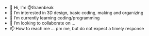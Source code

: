 - 👋 Hi, I’m @Graenbeak
- 👀 I’m interested in 3D design, basic coding, making and organizing
- 🌱 I’m currently learning coding/programming
- 💞️ I’m looking to collaborate on ...
- 📫 How to reach me ... pm me, but do not expect a timely response

<!---
Graenbeak/Graenbeak is a ✨ special ✨ repository because its `README.md` (this file) appears on your GitHub profile.
You can click the Preview link to take a look at your changes.
--->
